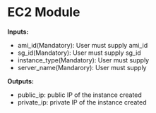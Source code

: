 # EC2 Module

**Inputs:**

- ami_id(Mandatory): User must supply ami_id
- sg_id(Mandatory): User must supply sg_id
- instance_type(Mandatory): User must supply
- server_name(Mandarory): User must supply

**Outputs:**

- public_ip: public IP of the instance created
- private_ip: private IP of the instance created
